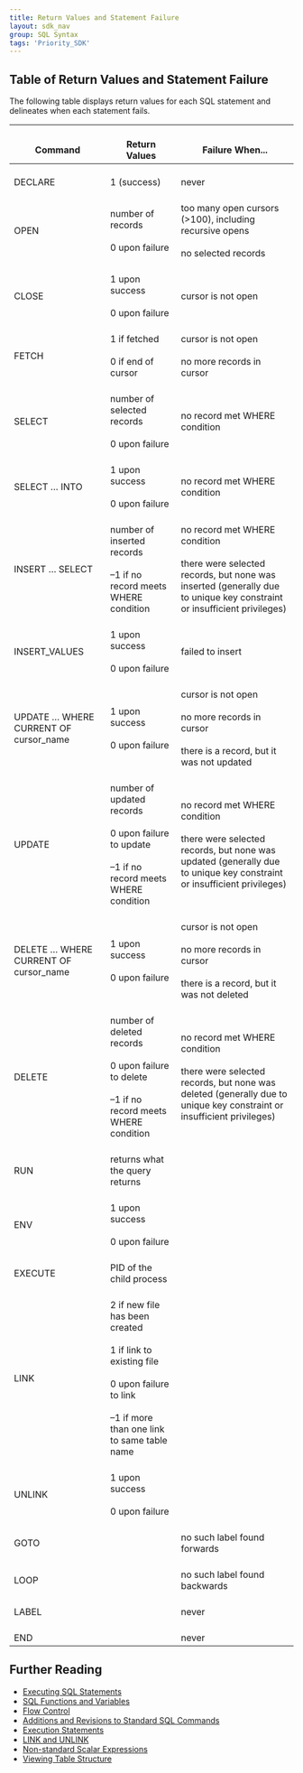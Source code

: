 ```yaml
---
title: Return Values and Statement Failure
layout: sdk_nav
group: SQL Syntax
tags: 'Priority_SDK'
---
```


## Table of Return Values and Statement Failure 

The following table displays return values for each SQL statement and delineates when each statement fails.

|     <br>Command                                  	|     <br>Return Values                                                                                                                                                 	|     <br>Failure When...                                                                                                                                                     	|
|--------------------------------------------------	|-----------------------------------------------------------------------------------------------------------------------------------------------------------------------	|-----------------------------------------------------------------------------------------------------------------------------------------------------------------------------	|
|    <br>DECLARE                                   	|    <br>1 (success)                                                                                                                                                    	|    <br>never                                                                                                                                                                	|
|    <br>OPEN                                      	|    <br>number of records<br>   <br>0 upon failure                                                                                                                     	|    <br>too many open cursors   (>100), including recursive opens <br>   <br>no selected records                                                                             	|
|    <br>CLOSE                                     	|    <br>1 upon success<br>   <br>0 upon failure                                                                                                                        	|    <br>cursor is not open                                                                                                                                                   	|
|    <br>FETCH                                     	|    <br>1 if fetched<br>   <br>0 if end of cursor                                                                                                                      	|    <br>cursor is not open <br>   <br>no more records in cursor                                                                                                              	|
|    <br>SELECT                                    	|    <br>number of selected records <br>   <br>0 upon failure                                                                                                           	|    <br>no record met WHERE condition                                                                                                                                        	|
|    <br>SELECT … INTO                             	|    <br>1 upon success<br>   <br>0 upon failure                                                                                                                        	|    <br>no record met WHERE condition                                                                                                                                        	|
|    <br>INSERT … SELECT                           	|    <br>number of inserted records<br>   <br>–1 if no record meets WHERE condition                                                                                     	|    <br>no record met WHERE condition <br>   <br>there were selected records, but none was inserted   (generally due to unique key constraint or insufficient privileges)    	|
|    <br>INSERT_VALUES                             	|    <br>1 upon success<br>   <br>0 upon failure                                                                                                                        	|    <br>failed to insert                                                                                                                                                     	|
|    <br>UPDATE … WHERE CURRENT OF cursor_name     	|    <br>1 upon success<br>   <br>0 upon failure                                                                                                                        	|    <br>cursor is not open <br>   <br>no more records in cursor <br>   <br>there is a record, but it was not updated                                                         	|
|    <br>UPDATE                                    	|    <br>number of updated records<br>   <br>0 upon failure to update<br>   <br>–1 if no record meets WHERE condition                                                   	|    <br>no record met WHERE condition <br>   <br>there were selected records, but none was updated   (generally due to unique key constraint or insufficient privileges)     	|
|    <br>DELETE … WHERE CURRENT OF cursor_name     	|    <br>1 upon success<br>   <br>0 upon failure                                                                                                                        	|    <br>cursor is not open <br>   <br>no more records in cursor <br>   <br>there is a record, but it was not deleted                                                         	|
|    <br>DELETE                                    	|    <br>number of deleted records<br>   <br>0 upon failure to delete<br>   <br>–1 if no record meets WHERE condition                                                   	|    <br>no record met WHERE condition <br>   <br>there were selected records, but none was deleted   (generally due to unique key constraint or insufficient privileges)     	|
|    <br>RUN                                       	|    <br>returns what the   query returns                                                                                                                               	|    <br>                                                                                                                                                                     	|
|    <br>ENV                                       	|    <br>1 upon success<br>   <br>0 upon failure                                                                                                                        	|    <br>                                                                                                                                                                     	|
|    <br>EXECUTE                                   	|    <br>PID of the child process                                                                                                                                       	|    <br>                                                                                                                                                                     	|
|    <br>LINK                                      	|    <br>2 if new file has been created<br>   <br>1 if link to existing file<br>   <br>0 upon failure to link<br>   <br>–1 if more than one link to same table name     	|    <br>                                                                                                                                                                     	|
|    <br>UNLINK                                    	|    <br>1 upon success<br>   <br>0 upon failure                                                                                                                        	|    <br>                                                                                                                                                                     	|
|    <br>GOTO                                      	|    <br>                                                                                                                                                               	|    <br>no such label found forwards                                                                                                                                         	|
|    <br>LOOP                                      	|    <br>                                                                                                                                                               	|    <br>no such label found backwards                                                                                                                                        	|
|    <br>LABEL                                     	|    <br>                                                                                                                                                               	|    <br>never                                                                                                                                                                	|
|    <br>END                                       	|    <br>                                                                                                                                                               	|    <br>never                                                                                                                                                                	|

## Further Reading 

-   [Executing SQL Statements](Executing-SQL-Statements )
-   [SQL Functions and
    Variables](SQL-Functions-and-Variables )
-   [Flow Control](Flow-Control )
-   [Additions and Revisions to Standard SQL
    Commands](Additions-and-Revisions-to-Standard-SQL-Commands )
-   [Execution Statements](Execution-Statements )
-   [LINK and UNLINK](LINK-and-UNLINK )
-   [Non-standard Scalar
    Expressions](Non-standard-Scalar-Expressions )
-   [Viewing Table Structure](Viewing-Table-Structure )
